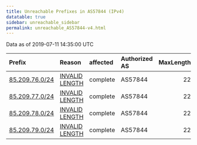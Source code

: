 ```yaml
---
title: Unreachable Prefixes in AS57844 (IPv4)
datatable: true
sidebar: unreachable_sidebar
permalink: unreachable_AS57844-v4.html
---
```


Data as of 2019-07-11 14:35:00 UTC


<div class="datatable-begin"></div>

| Prefix                                                 | Reason                                                                                                   | affected   | Authorized AS   |   MaxLength | Anchor                                         |   unreachable /24s |
|:-------------------------------------------------------|:---------------------------------------------------------------------------------------------------------|:-----------|:----------------|------------:|:-----------------------------------------------|-------------------:|
| [85.209.76.0/24](https://stat.ripe.net/85.209.76.0/24) | [INVALID LENGTH](https://rpki-validator.ripe.net/announcement-preview?asn=AS57844&prefix=85.209.76.0/24) | complete   | AS57844         |          22 | [RIPE](unreachable_RIPE_NCC_RPKI_Root-v4.html) |                  1 |
| [85.209.77.0/24](https://stat.ripe.net/85.209.77.0/24) | [INVALID LENGTH](https://rpki-validator.ripe.net/announcement-preview?asn=AS57844&prefix=85.209.77.0/24) | complete   | AS57844         |          22 | [RIPE](unreachable_RIPE_NCC_RPKI_Root-v4.html) |                  1 |
| [85.209.78.0/24](https://stat.ripe.net/85.209.78.0/24) | [INVALID LENGTH](https://rpki-validator.ripe.net/announcement-preview?asn=AS57844&prefix=85.209.78.0/24) | complete   | AS57844         |          22 | [RIPE](unreachable_RIPE_NCC_RPKI_Root-v4.html) |                  1 |
| [85.209.79.0/24](https://stat.ripe.net/85.209.79.0/24) | [INVALID LENGTH](https://rpki-validator.ripe.net/announcement-preview?asn=AS57844&prefix=85.209.79.0/24) | complete   | AS57844         |          22 | [RIPE](unreachable_RIPE_NCC_RPKI_Root-v4.html) |                  1 |

<div class="datatable-end"></div>